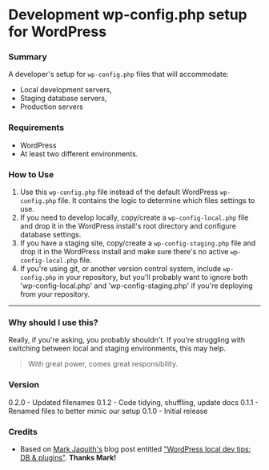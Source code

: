 # Development wp-config.php setup for WordPress

### Summary
A developer's setup for `wp-config.php` files that will accommodate:

+ Local development servers,
+ Staging database servers,
+ Production servers

### Requirements
+ WordPress
+ At least two different environments.

### How to Use
1. Use this `wp-config.php` file instead of the default WordPress `wp-config.php` file.  It contains the logic to determine which files settings to use.
1. If you need to develop locally, copy/create a `wp-config-local.php` file and drop it in the WordPress install's root directory and configure database settings.
1. If you have a staging site, copy/create a `wp-config-staging.php` file and drop it in the WordPress install and make sure there's no active `wp-config-local.php` file.
1. If you're using git, or another version control system, include `wp-config.php` in your repository, but you'll probably want to ignore both 'wp-config-local.php' and 'wp-config-staging.php' if you're deploying from your repository.

----

### Why should I use this?
Really, if you're asking, you probably shouldn't.  If you're struggling with switching between local and staging environments, this may help.

> With great power, comes great responsibility.

### Version
0.2.0 - Updated filenames
0.1.2 - Code tidying, shuffling, update docs
0.1.1 - Renamed files to better mimic our setup
0.1.0 - Initial release


### Credits
+ Based on [Mark Jaquith's](https://github.com/markjaquith) blog post entitled ["WordPress local dev tips: DB & plugins"](http://markjaquith.wordpress.com/2011/06/24/wordpress-local-dev-tips/).  **Thanks Mark!**